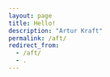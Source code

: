 ```yaml
---
layout: page
title: Hello!
description: "Artur Kraft"
permalink: /aft/
redirect_from:
  - /aft/
  - .
---
```

